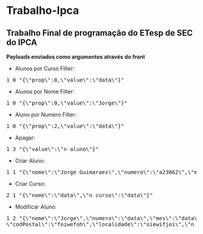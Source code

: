 # Trabalho-Ipca
<h2> Trabalho Final de programação do ETesp de SEC do IPCA </h2>


<b>Payloads enviados como argumentos através do front</b>

- Alunos por Curso Filter:<br>
<pre>1 0 "{\"prop\":8,\"value\":\"data\"}"</pre> 

 - Alunos por Nome Filter:<br>
<pre>1 0 "{\"prop\":0,\"value\":\"Jorge\"}"</pre>

- Aluno por Numero Filter:<br>
<pre>1 0 "{\"prop\":2,\"value\":\"data\"}"</pre> 

 - Apagar:<br>
<pre>1 3 "{\"value\":\"n_aluno\"}"</pre>

 - Criar Aluno:<br>
<pre>1 1 "{\"nome\":\"Jorge Guimaraes\",\"numero\":\"a23062\",\"mes\":\"04\",\"dia\":\"11\",\"ano\":\"1996\",\"rua\":\"data\",\"codPostal\":\"data-data\",\"localidade\":\"data\",\"n_porta\":\"data\",\"curso\":\"SEC\",\"n_curso\":\"A140\"}"</pre>

- Criar Curso:<br>
<pre>2 1 "{\"nome\":\"data\",\"n_curso\":\"data\"}"</pre>

- Modificar Aluno:<br>
<pre>1 2 "{\"nome\":\"Jorge\",\"numero\":\"data\",\"mes\":\"data\",\"dia\":\"data\",\"ano\":\"data\",\"rua\":\"data\",
\"codPostal\":\"foiwefoh\",\"localidade\":\"oiewifjoi\",\"n_porta\":\"data\",\"curso\":\"data\",\"n_curso\":\"data\",\"oldNumero\":\"data\"}"</pre>

